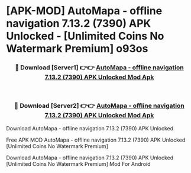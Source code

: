 # [APK-MOD] AutoMapa - offline navigation 7.13.2 (7390) APK Unlocked - [Unlimited Coins No Watermark Premium] o93os



<div align="center">
<h3>🔴 Download [Server1] 👉👉 <a href="https://momento.my/?title=AutoMapa_-_offline_navigation_7.13.2_(7390)_APK_Unlocked">AutoMapa - offline navigation 7.13.2 (7390) APK Unlocked Mod Apk</a></h3><br>

<h3>🔴 Download [Server2] 👉👉 <a href="https://momento.my/?title=AutoMapa_-_offline_navigation_7.13.2_(7390)_APK_Unlocked">AutoMapa - offline navigation 7.13.2 (7390) APK Unlocked Mod Apk</a></h3>
</div>



Download AutoMapa - offline navigation 7.13.2 (7390) APK Unlocked 

Free APK MOD AutoMapa - offline navigation 7.13.2 (7390) APK Unlocked [Unlimited Coins No Watermark Premium]

Download AutoMapa - offline navigation 7.13.2 (7390) APK Unlocked [Unlimited Coins No Watermark Premium] Mod For Android

